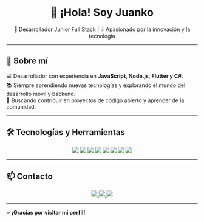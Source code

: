 <h1 align="center">👋 ¡Hola! Soy Juanko </h1>

<p align="center">
  🚀 Desarrollador Junior Full Stack | 💡 Apasionado por la innovación y la tecnología
</p>

---

## 🚀 Sobre mí  
💻 Desarrollador con experiencia en **JavaScript, Node.js, Flutter y C#**.  
📚 Siempre aprendiendo nuevas tecnologías y explorando el mundo del desarrollo móvil y backend.  
🎯 Buscando contribuir en proyectos de código abierto y aprender de la comunidad.  

---

## 🛠️ Tecnologías y Herramientas  
<p align="center">
  <img src="https://img.shields.io/badge/JavaScript-F7DF1E?style=for-the-badge&logo=javascript&logoColor=black" />
  <img src="https://img.shields.io/badge/Node.js-339933?style=for-the-badge&logo=nodedotjs&logoColor=white" />
  <img src="https://img.shields.io/badge/Flutter-02569B?style=for-the-badge&logo=flutter&logoColor=white" />
  <img src="https://img.shields.io/badge/Dart-0175C2?style=for-the-badge&logo=dart&logoColor=white" />
  <img src="https://img.shields.io/badge/C%23-239120?style=for-the-badge&logo=csharp&logoColor=white" />
  <img src="https://img.shields.io/badge/Git-F05032?style=for-the-badge&logo=git&logoColor=white" />
  <img src="https://img.shields.io/badge/GitHub-181717?style=for-the-badge&logo=github&logoColor=white" />
  <img src="https://img.shields.io/badge/Linux-FCC624?style=for-the-badge&logo=linux&logoColor=black" />
</p>


---

## 📫 Contacto  
<p align="center">
  <a href="https://www.linkedin.com/in/juankrojas">
    <img src="https://img.shields.io/badge/LinkedIn-%230077B5.svg?&style=for-the-badge&logo=linkedin&logoColor=white" />
  </a>
  <a href="https://x.com/JuankoRojas">
    <img src="https://img.shields.io/badge/Twitter-%231DA1F2.svg?&style=for-the-badge&logo=twitter&logoColor=white" />
  </a>
  <a href="https://github.com/JuankoRojas">
    <img src="https://img.shields.io/badge/GitHub-%23181717.svg?&style=for-the-badge&logo=github&logoColor=white" />
  </a>
</p>

---

⭐ **¡Gracias por visitar mi perfil!**  
